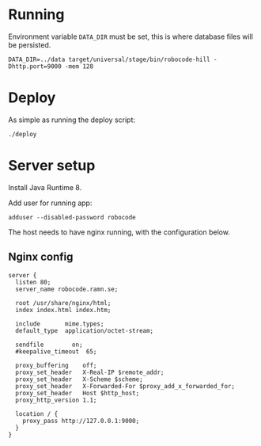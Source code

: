 Running
=======
Environment variable `DATA_DIR` must be set, this is where database files will be
persisted.

    DATA_DIR=../data target/universal/stage/bin/robocode-hill -Dhttp.port=9000 -mem 128


Deploy
=======
As simple as running the deploy script:

    ./deploy

Server setup
============

Install Java Runtime 8.

Add user for running app:

    adduser --disabled-password robocode

The host needs to have nginx running, with the configuration below.

Nginx config
------------

```
server {
  listen 80;
  server_name robocode.ramn.se;

  root /usr/share/nginx/html;
  index index.html index.htm;

  include       mime.types;
  default_type  application/octet-stream;

  sendfile        on;
  #keepalive_timeout  65;

  proxy_buffering    off;
  proxy_set_header   X-Real-IP $remote_addr;
  proxy_set_header   X-Scheme $scheme;
  proxy_set_header   X-Forwarded-For $proxy_add_x_forwarded_for;
  proxy_set_header   Host $http_host;
  proxy_http_version 1.1;

  location / {
    proxy_pass http://127.0.0.1:9000;
  }
}
```
